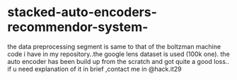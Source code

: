 # stacked-auto-encoders-recommendor-system-
the data preprocessing segment is same to that of the boltzman machine code i have in my repository..the google lens dataset is used (100k one). the auto encoder has been build up from the scratch and got quite a good loss.. if u need explanation of it in brief ,contact me in @hack.it29
